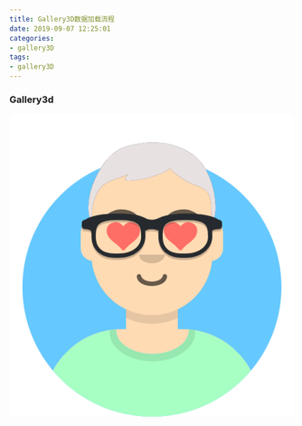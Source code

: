 ```yaml
---
title: Gallery3D数据加载流程
date: 2019-09-07 12:25:01
categories:
- gallery3D
tags:
- gallery3D
---
```


### Gallery3d

![头像](/images/avatar.png)
